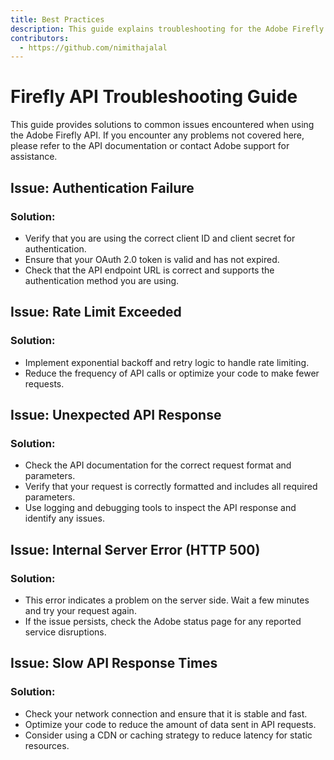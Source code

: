 ```yaml
---
title: Best Practices
description: This guide explains troubleshooting for the Adobe Firefly API.
contributors:
  - https://github.com/nimithajalal
---
```


# Firefly API Troubleshooting Guide

This guide provides solutions to common issues encountered when using the Adobe Firefly API. If you encounter any problems not covered here, please refer to the API documentation or contact Adobe support for assistance.

## Issue: Authentication Failure

### Solution:

- Verify that you are using the correct client ID and client secret for authentication.
- Ensure that your OAuth 2.0 token is valid and has not expired.
- Check that the API endpoint URL is correct and supports the authentication method you are using.

## Issue: Rate Limit Exceeded

### Solution:

- Implement exponential backoff and retry logic to handle rate limiting.
- Reduce the frequency of API calls or optimize your code to make fewer requests.

## Issue: Unexpected API Response

### Solution:

- Check the API documentation for the correct request format and parameters.
- Verify that your request is correctly formatted and includes all required parameters.
- Use logging and debugging tools to inspect the API response and identify any issues.

## Issue: Internal Server Error (HTTP 500)

### Solution:

- This error indicates a problem on the server side. Wait a few minutes and try your request again.
- If the issue persists, check the Adobe status page for any reported service disruptions.

## Issue: Slow API Response Times

### Solution:

- Check your network connection and ensure that it is stable and fast.
- Optimize your code to reduce the amount of data sent in API requests.
- Consider using a CDN or caching strategy to reduce latency for static resources.
